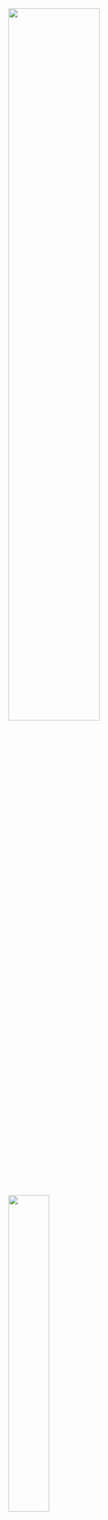 <img src="https://github-readme-stats.vercel.app/api?username=Anolla&show_icons=true&theme=dark&include_all_commits=true&count_private=true&langs_count=true" width="60%" />

<img src="https://github-readme-stats.vercel.app/api/top-langs/?username=Anolla&layout=compact)](https://github.com/anuraghazra/github-readme-stats" width="40%" height="40%" />
